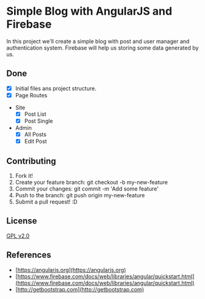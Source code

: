 # Simple Blog with AngularJS and Firebase
In this project we'll create a simple blog with post and user manager and authentication system. Firebase will help us storing some data generated by us.

## Done
- [X] Initial files ans project structure.
- [X] Page Routes
- Site
	- [X] Post List
	- [X] Post Single
- Admin
	- [X] All Posts
	- [X] Edit Post

## Contributing
1. Fork it!
2. Create your feature branch: git checkout -b my-new-feature
3. Commit your changes: git commit -m 'Add some feature'
4. Push to the branch: git push origin my-new-feature
5. Submit a pull request! :D

## License
[GPL v2.0](http://www.gnu.org/licenses/old-licenses/gpl-2.0.en.html)

## References
- [https://angularjs.org](https://angularjs.org)
- [https://www.firebase.com/docs/web/libraries/angular/quickstart.html](https://www.firebase.com/docs/web/libraries/angular/quickstart.html)
- [http://getbootstrap.com](http://getbootstrap.com)